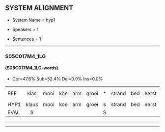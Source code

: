 
## SYSTEM ALIGNMENT

- System Name = hyp1

- Speakers = 1

- Sentences = 1

---

### S05C017M4_1LG

#### (S05C017M4_1LG-words)

- Cor=47.6%	Sub=52.4%	Del=0.0%	Ins=0.0%

|  |  |  |  |  |  |  |  |  |  |  |  |  |  |  |  |  |  |  |  |  |  |  |  |  |  |  |  |  |  |  |  |  |  |  |  |  |  |  |  |  |  |  |
|:--- |:---:|:---:|:---:|:---:|:---:|:---:|:---:|:---:|:---:|:---:|:---:|:---:|:---:|:---:|:---:|:---:|:---:|:---:|:---:|:---:|:---:|:---:|:---:|:---:|:---:|:---:|:---:|:---:|:---:|:---:|:---:|:---:|:---:|:---:|:---:|:---:|:---:|:---:|:---:|:---:|:---:|:---:|
| REF | klas | mooi | koe | arm | groei | * | strand | bed | eerst | voor | draai | sjaal | herfst | duur | straat | leeuw | clown | hoek | krant | hout | vriend | gauw | chips | groen | feest | reis | jas | huis | paard | vijf | muts | nieuw | kind | bang | oog | zacht | schoen*(schoenen) | *x | plas | neus | knoop | plank |
| HYP1 | klaus | mooi | koe | arm | groei | s | strand | bed | eerst | gvoor | drai | sjel | herst | deur | straat | leeuw | klun | hook | kront | hout | vriemd | glau | chip | groen | feest | rij | jas | has | paart | vijf | minut | nin | kind | bang | oog | zacht | schonen | es | klas | neus | knolp | plank |
| EVAL | S |  |  |  |  | S |  |  |  | S | S | S | S | S |  |  | S | S | S |  | S | S | S |  |  | S |  | S | S |  | S | S |  |  |  |  | S | S | S |  | S |  |
---

---
